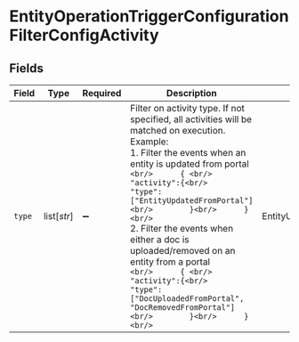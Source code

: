 # EntityOperationTriggerConfigurationFilterConfigActivity


## Fields

| Field                                                                                                                                                                                                                                                                                                                                                                                                                                                                                                    | Type                                                                                                                                                                                                                                                                                                                                                                                                                                                                                                     | Required                                                                                                                                                                                                                                                                                                                                                                                                                                                                                                 | Description                                                                                                                                                                                                                                                                                                                                                                                                                                                                                              | Example                                                                                                                                                                                                                                                                                                                                                                                                                                                                                                  |
| -------------------------------------------------------------------------------------------------------------------------------------------------------------------------------------------------------------------------------------------------------------------------------------------------------------------------------------------------------------------------------------------------------------------------------------------------------------------------------------------------------- | -------------------------------------------------------------------------------------------------------------------------------------------------------------------------------------------------------------------------------------------------------------------------------------------------------------------------------------------------------------------------------------------------------------------------------------------------------------------------------------------------------- | -------------------------------------------------------------------------------------------------------------------------------------------------------------------------------------------------------------------------------------------------------------------------------------------------------------------------------------------------------------------------------------------------------------------------------------------------------------------------------------------------------- | -------------------------------------------------------------------------------------------------------------------------------------------------------------------------------------------------------------------------------------------------------------------------------------------------------------------------------------------------------------------------------------------------------------------------------------------------------------------------------------------------------- | -------------------------------------------------------------------------------------------------------------------------------------------------------------------------------------------------------------------------------------------------------------------------------------------------------------------------------------------------------------------------------------------------------------------------------------------------------------------------------------------------------- |
| `type`                                                                                                                                                                                                                                                                                                                                                                                                                                                                                                   | list[*str*]                                                                                                                                                                                                                                                                                                                                                                                                                                                                                              | :heavy_minus_sign:                                                                                                                                                                                                                                                                                                                                                                                                                                                                                       | Filter on activity type. If not specified, all activities will be matched on execution.<br/>Example:<br/>  1. Filter the events when an entity is updated from portal<br/>    ```<br/>      { <br/>        "activity":{<br/>          "type": ["EntityUpdatedFromPortal"]<br/>        }<br/>      }<br/>    ```<br/>  2. Filter the events when either a doc is uploaded/removed on an entity from a portal<br/>    ```<br/>      { <br/>        "activity":{<br/>          "type": ["DocUploadedFromPortal", "DocRemovedFromPortal"]<br/>        }<br/>      }<br/>    ```<br/> | EntityUpdatedFromPortal,EntityUpdatedFromPortal                                                                                                                                                                                                                                                                                                                                                                                                                                                          |